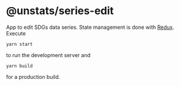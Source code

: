 # @unstats/series-edit

App to edit SDGs data series. State management is done with [Redux](https://redux.js.org/). Execute

    yarn start

to run the development server and

    yarn build

for a production build.
